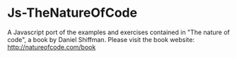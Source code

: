 Js-TheNatureOfCode
==================

A Javascript port of the examples and exercises contained in "The nature of code", a book by Daniel Shiffman. Please visit the book website: http://natureofcode.com/book
